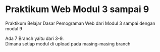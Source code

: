 # Praktikum Web Modul 3 sampai 9
Praktikum Belajar Dasar Pemograman Web dari Modul 3 sampai dengan modul 9

Ada 7 Branch yaitu dari 3-9. <br>
Dimana setiap modul di upload pada masing-masing branch
